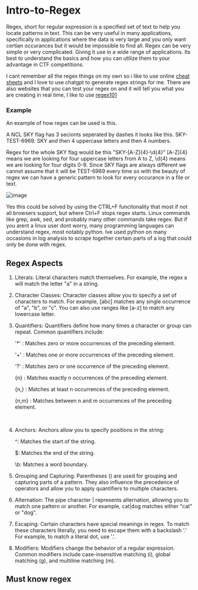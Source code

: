 # Intro-to-Regex

Regex, short for regular expression is a specified set of text to help you locate patterns in text. This can be very useful in many applications, specifically in applications where the data is very large and you only want certian occurances but it would be impossible to find all. Regex can be very simple or very complicated. Giving it use in a wide range of applications. Its best to understand the basics and how you can utilize them to your advantage in CTF competitions. 

I cant remember all the regex things on my own so i like to use online [cheat sheets](https://cheatography.com/davechild/cheat-sheets/regular-expressions/) and I love to use chatgpt to generate regex strings for me. There are also websites that you can test your regex on and it will tell you what you are creating in real time, I like to use [regex101](https://regex101.com)


### Example

An example of how regex can be used is this.

A NCL SKY flag has 3 secionts seperated by dashes it looks like this. SKY-TEST-6969. SKY and then 4 uppercase letters and then 4 numbers.

Regex for the whole SKY flag would be this "SKY-[A-Z]{4}-\d{4}" [A-Z]{4} means we are looking for four uppercase letters from A to Z, \d{4} means we are looking for four digits 0-9.
Since SKY flags are always different we cannot assume that it will be TEST-6969 every time so with the beauty of regex we can have a generic pattern to look for every occurance in a file or text. 

![image](https://github.com/JoshuaHartz/Intro-to-Regex/assets/102620766/4fb37ef4-2df1-4a49-a688-bd427611d826)

Yes this could be solved by using the CTRL+F funcitonality that most if not all browsers support, but where Ctrl+F stops regex starts. Linux commands like grep, awk, sed, and probably many other commands take regex. But if you arent a linux user dont worry, many programming languages can understand regex, most notably python. Ive used python on many occasions in log analysis to scrape together certain parts of a log that could only be done with regex. 


## Regex Aspects 

1. Literals: Literal characters match themselves. For example, the regex a will match the letter "a" in a string.
2. Character Classes: Character classes allow you to specify a set of characters to match. For example, [abc] matches any single occurrence of "a", "b", or "c". You can also use ranges like [a-z] to match any lowercase letter.
3. Quantifiers: Quantifiers define how many times a character or group can repeat. Common quantifiers include:
    
    '*' : Matches zero or more occurrences of the preceding element.


    '+' : Matches one or more occurrences of the preceding element.


    '?' : Matches zero or one occurrence of the preceding element.
    
    
    {n} : Matches exactly n occurrences of the preceding element.
    
    
    {n,} : Matches at least n occurrences of the preceding element.
    
    
    {n,m} : Matches between n and m occurrences of the preceding element.

<br>

4. Anchors: Anchors allow you to specify positions in the string:

    ^: Matches the start of the string.
  
    $: Matches the end of the string.
  
    \b: Matches a word boundary.


5. Grouping and Capturing: Parentheses () are used for grouping and capturing parts of a pattern. They also influence the precedence of operators and allow you to apply quantifiers to multiple characters.
6. Alternation: The pipe character | represents alternation, allowing you to match one pattern or another. For example, cat|dog matches either "cat" or "dog".
7. Escaping: Certain characters have special meanings in regex. To match these characters literally, you need to escape them with a backslash '\.' For example, to match a literal dot, use '\.'.
8. Modifiers: Modifiers change the behavior of a regular expression. Common modifiers include case-insensitive matching (i), global matching (g), and multiline matching (m).

## Must know regex 
